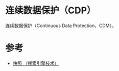# 连续数据保护（CDP）
连续数据保护（Continuous Data Protection，CDM）。

# 参考
 * [快照 （搜索引擎技术）](https://baike.baidu.com/item/%E5%BF%AB%E7%85%A7/327038)
